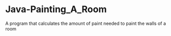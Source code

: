 # Java-Painting_A_Room
A program that calculates the amount of paint needed to paint the walls of a room
